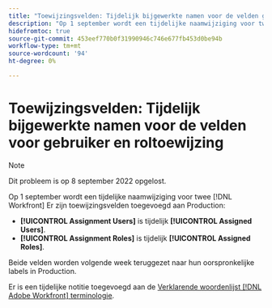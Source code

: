```yaml
---
title: "Toewijzingsvelden: Tijdelijk bijgewerkte namen voor de velden gebruiker en rol toewijzen"
description: "Op 1 september wordt een tijdelijke naamwijziging voor twee [!DNL Workfront] toewijzingsvelden zijn geïntroduceerd in Production."
hidefromtoc: true
source-git-commit: 453eef770b0f31990946c746e677fb453d0be94b
workflow-type: tm+mt
source-wordcount: '94'
ht-degree: 0%

---
```



# Toewijzingsvelden: Tijdelijk bijgewerkte namen voor de velden voor gebruiker en roltoewijzing

>[!NOTE]
>
>Dit probleem is op 8 september 2022 opgelost.

Op 1 september wordt een tijdelijke naamwijziging voor twee [!DNL Workfront] Er zijn toewijzingsvelden toegevoegd aan Production:

* **[!UICONTROL Assignment Users]** is tijdelijk **[!UICONTROL Assigned Users]**.
* **[!UICONTROL Assignment Roles]** is tijdelijk **[!UICONTROL Assigned Roles]**.

Beide velden worden volgende week teruggezet naar hun oorspronkelijke labels in Production.

Er is een tijdelijke notitie toegevoegd aan de [Verklarende woordenlijst [!DNL Adobe Workfront] terminologie](https://experienceleague.adobe.com/docs/workfront/using/basics/workfront-terminology-glossary.html).
